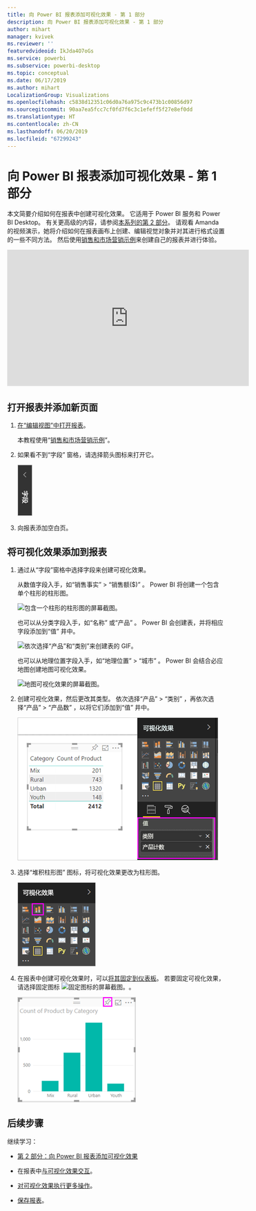 ```yaml
---
title: 向 Power BI 报表添加可视化效果 - 第 1 部分
description: 向 Power BI 报表添加可视化效果 - 第 1 部分
author: mihart
manager: kvivek
ms.reviewer: ''
featuredvideoid: IkJda4O7oGs
ms.service: powerbi
ms.subservice: powerbi-desktop
ms.topic: conceptual
ms.date: 06/17/2019
ms.author: mihart
LocalizationGroup: Visualizations
ms.openlocfilehash: c5838d12351c06d0a76a975c9c473b1c00856d97
ms.sourcegitcommit: 90aa7ea5fcc7cf0fd7f6c3c1efeff5f27e8ef0dd
ms.translationtype: HT
ms.contentlocale: zh-CN
ms.lasthandoff: 06/20/2019
ms.locfileid: "67299243"
---
```

# <a name="part-1-add-visualizations-to-a-power-bi-report"></a>向 Power BI 报表添加可视化效果 - 第 1 部分

本文简要介绍如何在报表中创建可视化效果。 它适用于 Power BI 服务和 Power BI Desktop。 有关更高级的内容，请参阅[本系列的第 2 部分](power-bi-report-add-visualizations-ii.md)。 请观看 Amanda 的视频演示，她将介绍如何在报表画布上创建、编辑视觉对象并对其进行格式设置的一些不同方法。 然后使用[销售和市场营销示例](../sample-datasets.md)来创建自己的报表并进行体验。

<iframe width="560" height="315" src="https://www.youtube.com/embed/IkJda4O7oGs" frameborder="0" allowfullscreen></iframe>

## <a name="open-a-report-and-add-a-new-page"></a>打开报表并添加新页面

1. [在“编辑视图”中打开报表](../service-interact-with-a-report-in-editing-view.md)。

    本教程使用“[销售和市场营销示例](../sample-datasets.md)”。

1. 如果看不到“字段”  窗格，请选择箭头图标来打开它。

   ![](media/power-bi-report-add-visualizations-i/pbi_nancy_fieldsfiltersarrow.png)

1. 向报表添加空白页。

## <a name="add-visualizations-to-the-report"></a>将可视化效果添加到报表

1. 通过从“字段”窗格中选择字段来创建可视化效果。 

    从数值字段入手，如“销售事实”   > “销售额($)”  。 Power BI 将创建一个包含单个柱形的柱形图。

    ![包含一个柱形的柱形图的屏幕截图。](media/power-bi-report-add-visualizations-i/pbi_onecolchart.png)

    也可以从分类字段入手，如“名称”  或“产品”  。 Power BI 会创建表，并将相应字段添加到“值”  井中。

    ![依次选择“产品”和“类别”来创建表的 GIF。](media/power-bi-report-add-visualizations-i/pbi_agif_createchart3.gif)

    也可以从地理位置字段入手，如“地理位置”   > “城市”  。 Power BI 会结合必应地图创建地图可视化效果。

    ![地图可视化效果的屏幕截图。](media/power-bi-report-add-visualizations-i/power-bi-map.png)

1. 创建可视化效果，然后更改其类型。 依次选择“产品”   > “类别”  ，再依次选择“产品”   > “产品数”  ，以将它们添加到“值”  井中。

   ![突出显示“值”井的“字段”窗格屏幕截图。](media/power-bi-report-add-visualizations-i/part1table1.png)

1. 选择“堆积柱形图”  图标，将可视化效果更改为柱形图。

   ![突出显示“堆积柱形图”图标的“可视化效果”窗格屏幕截图。](media/power-bi-report-add-visualizations-i/part1converttocolumn.png)

1. 在报表中创建可视化效果时，可以[将其固定到仪表板](../service-dashboard-pin-tile-from-report.md)。 若要固定可视化效果，请选择固定图标 ![固定图标的屏幕截图。](media/power-bi-report-add-visualizations-i/pinnooutline.png)。

   ![突出显示固定图标的柱形图可视化效果屏幕截图。](media/power-bi-report-add-visualizations-i/part1pin1.png)
  
## <a name="next-steps"></a>后续步骤

 继续学习：

* [第 2 部分：向 Power BI 报表添加可视化效果](power-bi-report-add-visualizations-ii.md)

* 在报表中[与可视化效果交互](../consumer/end-user-reading-view.md)。

* [对可视化效果执行更多操作](power-bi-report-visualizations.md)。

* [保存报表](../service-report-save.md)。
